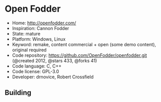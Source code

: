 # Open Fodder

- Home: http://openfodder.com/
- Inspiration: Cannon Fodder
- State: mature
- Platform: Windows, Linux
- Keyword: remake, content commercial + open (some demo content), original required
- Code repository: https://github.com/OpenFodder/openfodder.git (@created 2012, @stars 433, @forks 41)
- Code language: C, C++
- Code license: GPL-3.0
- Developer: drnovice, Robert Crossfield

## Building
